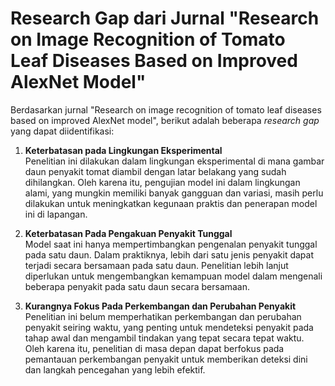 # Research Gap dari Jurnal "Research on Image Recognition of Tomato Leaf Diseases Based on Improved AlexNet Model"

Berdasarkan jurnal "Research on image recognition of tomato leaf diseases based on improved AlexNet model", berikut adalah beberapa *research gap* yang dapat diidentifikasi:

1. **Keterbatasan pada Lingkungan Eksperimental**  
   Penelitian ini dilakukan dalam lingkungan eksperimental di mana gambar daun penyakit tomat diambil dengan latar belakang yang sudah dihilangkan. Oleh karena itu, pengujian model ini dalam lingkungan alami, yang mungkin memiliki banyak gangguan dan variasi, masih perlu dilakukan untuk meningkatkan kegunaan praktis dan penerapan model ini di lapangan.

2. **Keterbatasan Pada Pengakuan Penyakit Tunggal**  
   Model saat ini hanya mempertimbangkan pengenalan penyakit tunggal pada satu daun. Dalam praktiknya, lebih dari satu jenis penyakit dapat terjadi secara bersamaan pada satu daun. Penelitian lebih lanjut diperlukan untuk mengembangkan kemampuan model dalam mengenali beberapa penyakit pada satu daun secara bersamaan.

3. **Kurangnya Fokus Pada Perkembangan dan Perubahan Penyakit**  
   Penelitian ini belum memperhatikan perkembangan dan perubahan penyakit seiring waktu, yang penting untuk mendeteksi penyakit pada tahap awal dan mengambil tindakan yang tepat secara tepat waktu. Oleh karena itu, penelitian di masa depan dapat berfokus pada pemantauan perkembangan penyakit untuk memberikan deteksi dini dan langkah pencegahan yang lebih efektif.
